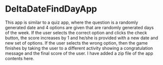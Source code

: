 # DeltaDateFindDayApp
This app is similar to a quiz app, where the question is a randomly generated date and 4 options are given that are randomly generated days of the week. If the user selects the correct option and clicks the check button, the score increases by 1 and he/she is provided with a new date and new set of options. If the user selects the wrong option, then the game finishes by taking the user to a different activity showing a congratulation message and the final score of the user. I have added a zip file of the app contents here.
